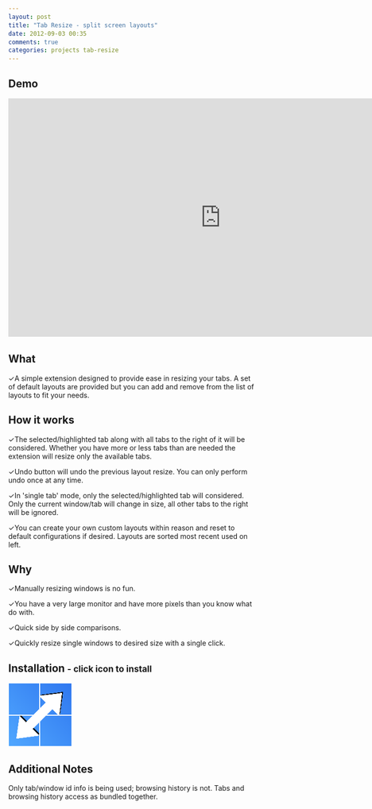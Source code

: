 ```yaml
---
layout: post
title: "Tab Resize - split screen layouts"
date: 2012-09-03 00:35
comments: true
categories: projects tab-resize
---
```

Demo
----
<iframe width="853" height="480" src="http://www.youtube.com/embed/SD3hrdxn3QU" frameborder="0" allowfullscreen></iframe>

What
--------
✓A simple extension designed to provide ease in resizing your tabs. A set of default layouts are provided but you can add and remove from the list of layouts to fit your needs.

How it works
-------------------
✓The selected/highlighted tab along with all tabs to the right of it will be considered. Whether you have more or less tabs than are needed the extension will resize only the available tabs.

✓Undo button will undo the previous layout resize. You can only perform undo once at any time.

✓In 'single tab' mode, only the selected/highlighted tab will considered. Only the current window/tab will change in size, all other tabs to the right will be ignored.

✓You can create your own custom layouts within reason and reset to default configurations if desired. Layouts are sorted most recent used on left.

Why
-------
✓Manually resizing windows is no fun.

✓You have a very large monitor and have more pixels than you know what do with.

✓Quick side by side comparisons.

✓Quickly resize single windows to desired size with a single click.

Installation <small> - click icon to install</small>
------------
<div class="install-wrapper">
    <img src="../images/icon128.png" onclick="chrome.webstore.install('https://chrome.google.com/webstore/detail/bkpenclhmiealbebdopglffmfdiilejc')" id="install-button-tab-resize" class="install-button"></img>
    <h4 id="installed-message-tab-resize" class="installed-message" style="display: none;">Already Installed. =)</h4>
</div>
<script>
$('head').append('<link rel="chrome-webstore-item" href="https://chrome.google.com/webstore/detail/bkpenclhmiealbebdopglffmfdiilejc">');
if (chrome.app.isInstalled) {
  $('#install-button-tab-resize').hide();
  $('installed-message-tab-resize').show();
}
</script>

Additional Notes
------------------------
Only tab/window id info is being used; browsing history is not. Tabs and browsing history access as bundled together.
